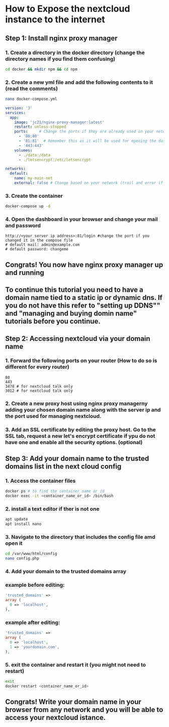 # How to Expose the nextcloud instance to the internet

## 

## Step 1: Install nginx proxy manager

### 1. Create a directory in the docker directory (change the directory names if you find them confusing)

```bash
cd docker && mkdir npm && cd npm
```

### 2. Create a new yml file and add the following contents to it (read the comments)

```bash
nano docker-compose.yml
```

```yml
version: '3'
services:
  app:
    image: 'jc21/nginx-proxy-manager:latest'
    restart: unless-stopped
    ports:     # Change the ports if they are already used on your network
      - '80:80' 
      - '81:81'  # Remember this as it will be used for opening the dashboard
      - '443:443'
    volumes:
      - ./data:/data
      - ./letsencrypt:/etc/letsencrypt

networks:
  default:
    name: my-main-net
    external: false # Change based on your network (trail and error if not sure)
```

### 3. Create the container

```bash
docker-compose up -d
```

### 4. Open the dashboard in your browser and change your mail and password

```textile
http://<your server ip address>:81/login #change the port if you changed it in the compose file
# default mail: admin@example.com
# default password: changeme
```

### 

## Congrats! You now have nginx proxy manager up and running

## 

## To continue this tutorial you need to have a domain name tied to a static ip or dynamic dns. If you do not have this refer to "setting up DDNS""  and "managing and buying domin name" tutorials before you continue.

## 

## Step 2: Accessing nextcloud via your domain name

### 1. Forward the following ports on your router (How to do so is different for every router)

```textile
80
443
3478 # for nextcloud talk only
3012 # for nextcloud talk only
```

### 2. Create a new proxy host using nginx proxy managerny adding your chosen domain name along with the server ip and the port used for managing nextcloud.

### 3. Add an SSL certificate by editing the proxy host. Go to the SSL tab, request a new let's encrypt certificate if ypu do not have one and enable all the security options. (optional)

### 

## Step 3: Add your domain name to the trusted domains list in the next cloud config

### 1. Access the container files

```bash
docker ps # to find the container name or id
docker exec -it <container_name_or_id> /bin/bash
```

### 2. install a text editor if ther is not one

```bash
apt update
apt install nano
```

### 3. Navigate to the directory that includes the config file amd open it

```bash
cd /var/www/html/config
nano config.php
```

### 4. Add your domain to the trusted domains array

### example before editing:

```php
'trusted_domains' =>
array (
  0 => 'localhost',
),
```

### example after editing:

```php
'trusted_domains' =>
array (
  0 => 'localhost',
  1 => 'yourdomain.com',
),
```

### 5. exit the container and restart it (you might not need to restart)

```bash
exit
docker restart <container_name_or_id>
```

## 

## Congrats! Write your domain name in your browser from any network and you will be able to access your nextcloud istance.
